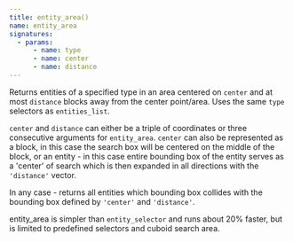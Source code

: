 ```yaml
---
title: entity_area()
name: entity_area
signatures:
  - params:
      - name: type
      - name: center
      - name: distance
---
```


Returns entities of a specified type in an area centered on `center` and at most
`distance` blocks away from the center point/area. Uses the same `type`
selectors as `entities_list`.

`center` and `distance` can either be a triple of coordinates or three
consecutive arguments for `entity_area`. `center` can also be represented as a
block, in this case the search box will be centered on the middle of the block,
or an entity - in this case entire bounding box of the entity serves as a
'center' of search which is then expanded in all directions with the
`'distance'` vector.

In any case - returns all entities which bounding box collides with the bounding
box defined by `'center'` and `'distance'`.

entity_area is simpler than `entity_selector` and runs about 20% faster, but is
limited to predefined selectors and cuboid search area.
